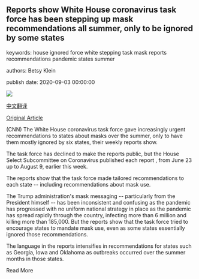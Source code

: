 ## Reports show White House coronavirus task force has been stepping up mask recommendations all summer, only to be ignored by some states

keywords: house ignored force white stepping task mask reports recommendations pandemic states summer

authors: Betsy Klein

publish date: 2020-09-03 00:00:00

![](https://cdn.cnn.com/cnnnext/dam/assets/200901094654-01-the-white-house-super-tease.jpg)

[中文翻译](Reports%20show%20White%20House%20coronavirus%20task%20force%20has%20been%20stepping%20up%20mask%20recommendations%20all%20summer%2C%20only%20to%20be%20ignored%20by%20some%20states_zh.md)

[Original Article](https://edition.cnn.com/2020/09/03/politics/white-house-coronavirus-task-force-reports/index.html)

(CNN) The White House coronavirus task force gave increasingly urgent recommendations to states about masks over the summer, only to have them mostly ignored by six states, their weekly reports show.

The task force has declined to make the reports public, but the House Select Subcommittee on Coronavirus published each report , from June 23 up to August 9, earlier this week.

The reports show that the task force made tailored recommendations to each state -- including recommendations about mask use.

The Trump administration's mask messaging -- particularly from the President himself -- has been inconsistent and confusing as the pandemic has progressed with no uniform national strategy in place as the pandemic has spread rapidly through the country, infecting more than 6 million and killing more than 185,000. But the reports show that the task force tried to encourage states to mandate mask use, even as some states essentially ignored those recommendations.

The language in the reports intensifies in recommendations for states such as Georgia, Iowa and Oklahoma as outbreaks occurred over the summer months in those states.

Read More